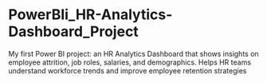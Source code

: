 # PowerBIi_HR-Analytics-Dashboard_Project
My first Power BI project: an HR Analytics Dashboard that shows insights on employee attrition, job roles, salaries, and demographics. Helps HR teams understand workforce trends and improve employee retention strategies
